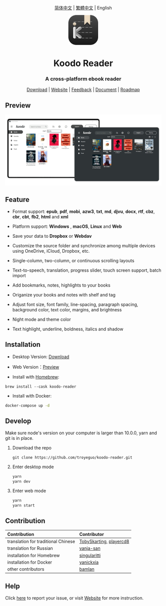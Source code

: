 <div align="center">

[简体中文](https://github.com/troyeguo/koodo-reader/blob/master/README_cn.md) | [繁體中文](https://github.com/troyeguo/koodo-reader/blob/master/README_tw.md) | English

</div>

<div align="center" >
<img src="./assets/icons/256x256.png" width="96px" height="96px"/>
</div>

<h1 align="center">
  Koodo Reader
</h1>
<h3 align="center">
  A cross-platform ebook reader
</h3>
<div align="center">

[Download](https://koodo.960960.xyz/download) | [Website](https://koodo.960960.xyz) | [Feedback](https://koodo.960960.xyz/support) | [Document](https://www.notion.so/troyeguo/01aaa516687c418499f713d34793b9ad?v=54d51fe1688a4f8ab5784b17e4df3308) | [Roadmap](https://www.notion.so/troyeguo/d1c19a132932465bae1d89dd963c92ea?v=ca8aa69cf25849c18c92b92ba868663b)

</div>

## Preview

<div align="center">
  <a href="https://github.com/troyeguo/koodo-reader/releases/latest">
    <img src="./assets/demo.png" >
  </a>
  <br/>
</div>

## Feature

- Format support: **epub**, **pdf**, **mobi**, **azw3**, **txt**, **md**, **djvu**, **docx**, **rtf**, **cbz**, **cbr**, **cbt**, **fb2**, **html** and **xml**

- Platform support: **Windows** , **macOS**, **Linux** and **Web**

- Save your data to **Dropbox** or **Webdav**

- Customize the source folder and synchronize among multiple devices using OneDrive, iCloud, Dropbox, etc.

- Single-column, two-column, or continuous scrolling layouts

- Text-to-speech, translation, progress slider, touch screen support, batch import

- Add bookmarks, notes, highlights to your books

- Origanize your books and notes with shelf and tag

- Adjust font size, font family, line-spacing, paragraph spacing, background color, text color, margins, and brightness

- Night mode and theme color

- Text highlight, underline, boldness, italics and shadow

## Installation

- Desktop Version: [Download](https://koodo.960960.xyz/download)

- Web Version：[Preview](https://reader.960960.xyz)

- Install with [Homebrew](https://brew.sh/):

```shell
brew install --cask koodo-reader
```

- Install with Docker:

```bash
docker-compose up -d
```

## Develop

Make sure node's version on your computer is larger than 10.0.0, yarn and git is in place.

1. Download the repo

   ```
   git clone https://github.com/troyeguo/koodo-reader.git
   ```

2. Enter desktop mode

   ```
   yarn
   yarn dev
   ```

3. Enter web mode

   ```
   yarn
   yarn start
   ```

## Contribution

| Contribution                        | Contributor                                                                                |
| :---------------------------------- | :----------------------------------------------------------------------------------------- |
| translation for traditional Chinese | [TobySkarting](https://github.com/TobySkarting), [playercd8](https://github.com/playercd8) |
| translation for Russian             | [vanja-san](https://github.com/vanja-san)                                                  |
| installation for Homebrew           | [singularitti](https://github.com/singularitti)                                            |
| installation for Docker             | [yanickxia](https://github.com/yanickxia)                                                  |
| other contributors                  | [bamlan](https://github.com/bamlan)                                                        |

## Help

Click [here](https://github.com/troyeguo/koodo-reader/issues) to report your issue, or visit [Website](https://koodo.960960.xyz/support) for more instruction.

